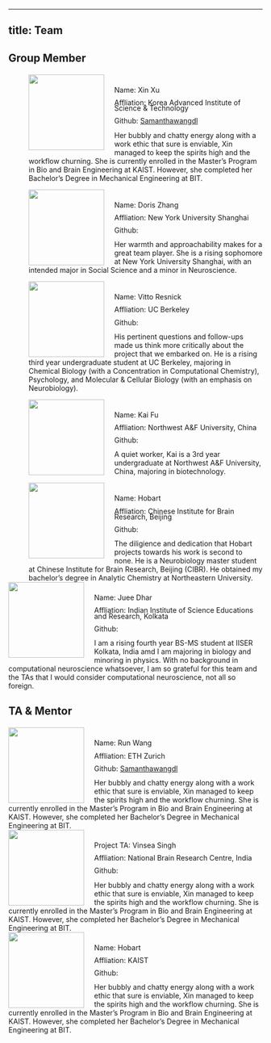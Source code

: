 <!-- ---
title: The Team

---
<img src="https://tva1.sinaimg.cn/large/e6c9d24egy1h4mdmu0v7kj208e0b9aa8.jpg"  width=100 style="float: left; margin-right: 100px" > </br>
  - **Xin Xu** </br>
    This is Xin Xu, and goes by pronouns She/Her. Her bubbly and chatty energy along with a work ethic that sure is enviable, Xin managed to keep the spirits high and  the workflow churning. She is currently enrolled in the Master's Program in Bio and Brain Engineering at KAIST. However, she completed her       Bachelor's Degree in Mechanical Engineering at BIT. You can find her [Email](sarahxu0811@kaist.ac.kr), GITHUB here.
    
  - **Yukai Xu** </br>
  This is Yukai Xu, and goes by Hobart, affiliated with pronouns he/him/his. The diligience and dedication that Hobart projects towards his work is second to none. </br>
  He is a Neurobiology master student at Chinese Institute for Brain Research, Beijing (CIBR). He obtained my bachelor’s degree in Analytic Chemistry at         Northeastern University. You can find him [Email](xuyukai@cibr.ac.cn), GITHUB here.
   
  - **Vitto Resnick** </br>
  This is Vitto, and goes by he/him/his. His pertinent questions and follow-ups made us think more critically about the project that we embarked on. </br>
  He is a rising third year undergraduate student at UC Berkeley, majoring in Chemical Biology (with a Concentration in Computational Chemistry), Psychology, and Molecular & Cellular Biology (with an emphasis on Neurobiology). You can find him [Email](vitto3999@yahoo.com), GITHUB here.
  
  - **Doris Zhang** </br>
    This is Doris (Yuxuan) Zhang, and goes by She/Her. Her warmth and approachability makes for a great team player. </br> 
    She is a rising sophomore at New York University Shanghai, with an intended major in Social Science and a minor in Neuroscience. You can find her [Email](yz8288@nyu.edu), GITHUB         here.
  - **Kai Fu** </br>
This is Kai Fu and his pronouns are he/him. He is a 3rd year undergraduate at Northwest A&F University, China, majoring in biotechnology. You can find his [Email](fk2622891245@nwafu.edu.cn), GITHUB         here.

<img src="https://tva1.sinaimg.cn/large/e6c9d24egy1h4mdnfyo6aj20u014075c.jpg"  width=100 style="float: left; margin-right: 20px" > </br>
 - **Juee Dhar** </br>
  And this is me, Juee ! I go by she/her pronouns. I am a rising fourth year (corresponds to the first year of masters) BS-MS student at IISER Kolkata, India amd I am  majoring in biology and minoring in physics. With no background in computational neuroscience whatsoever, I am so grateful for this team and the TAs that I would consider computational neuroscience, not all so foreign. You can connect with me over [Email](jd19ms102@iiserkol.ac.in), GITHUB.


---

 -->
 
 ---
title: Team
---

## Group Member
<div style = "margin-left:40px; margin-top:20px">

<div>
<div>
<img src="https://tva1.sinaimg.cn/large/e6c9d24egy1h4mdmu0v7kj208e0b9aa8.jpg"  width=150 style="float: left; margin-right: 20px" >
</div>
<div>
<div style="line-height: 80%; padding-top:25px">
Name: Xin Xu

Affliation: Korea Advanced Institute of Science & Technology

Github: <a href="https://github.com/SamanthaWangdl">Samanthawangdl</a>

</div>

Her bubbly and chatty energy along with a work ethic that sure is enviable, Xin managed to keep the spirits high and the workflow churning. She is currently enrolled in the Master’s Program in Bio and Brain Engineering at KAIST. However, she completed her Bachelor’s Degree in Mechanical Engineering at BIT.

</div>
</div>



<div>
<img src="https://tva1.sinaimg.cn/large/e6c9d24egy1h4nu7r6godj20c80g83z4.jpg"  width=150 style="float: left; margin-right: 20px" >
</div>
<div>
<div style="line-height: 80%; padding-top:25px">
Name: Doris Zhang 

Affliation: New York University Shanghai

Github:

</div>

 Her warmth and approachability makes for a great team player. She is a rising sophomore at New York University Shanghai, with an intended major in Social Science and a minor in Neuroscience.

</div>

<div>
<img src="https://tva1.sinaimg.cn/large/e6c9d24egy1h4nu8kby38j212c0u0go7.jpg"  width=150 style="float: left; margin-right: 20px" >
</div>
<div>
<div style="line-height: 80%; padding-top:25px">
Name: Vitto Resnick

Affliation: UC Berkeley 

Github:

</div>

His pertinent questions and follow-ups made us think more critically about the project that we embarked on. He is a rising third year undergraduate student at UC Berkeley, majoring in Chemical Biology (with a Concentration in Computational Chemistry), Psychology, and Molecular & Cellular Biology (with an emphasis on Neurobiology).
</div>

<div>
<img src="https://tva1.sinaimg.cn/large/e6c9d24egy1h4nu9ejmonj20ce0g73ys.jpg"  width=150 style="float: left; margin-right: 20px" >
</div>
<div>
<div style="line-height: 80%; padding-top:25px">
Name: Kai Fu

Affliation: Northwest A&F University, China

Github:

</div>

A quiet worker, Kai is a 3rd year undergraduate at Northwest A&F University, China, majoring in biotechnology. 

</div>

<div>
<img src="https://tva1.sinaimg.cn/large/e6c9d24egy1h4nyoj4fhoj20lr0pj75f.jpg"  width=150 style="float: left; margin-right: 20px" >
</div>
<div>
<div style="line-height: 80%; padding-top:25px">
Name: Hobart

Affliation: Chinese Institute for Brain Research, Beijing

Github:

</div>
The diligience and dedication that Hobart projects towards his work is second to none. He is a Neurobiology master student at Chinese Institute for Brain Research, Beijing (CIBR). He obtained my bachelor’s degree in Analytic Chemistry at Northeastern University.

</div>


</div>
<div>
<div>
<img src="https://tva1.sinaimg.cn/large/e6c9d24egy1h4mdnfyo6aj20u014075c.jpg"  width=150 style="float: left; margin-right: 20px" >
</div>
<div>
<div style="line-height: 80%; padding-top:25px">
Name: Juee Dhar

Affliation: Indian Institute of Science Educations and Research, Kolkata

Github:  

</div>

I am a rising fourth year BS-MS student at IISER Kolkata, India amd I am  majoring in biology and minoring in physics. With no background in computational neuroscience whatsoever, I am so grateful for this team and the TAs that I would consider computational neuroscience, not all so foreign.

</div>

## TA & Mentor

<div style = "margin-top:20px">

<div>
<img src="https://tva1.sinaimg.cn/large/e6c9d24egy1h4ldid3b1ej20k90k9q3a.jpg"  width=150 style="float: left; margin-right: 20px" >
</div>
<div>
<div style="line-height: 80%; padding-top:25px">
Name: Run Wang

Affliation: ETH Zurich

Github: <a href="https://github.com/SamanthaWangdl">Samanthawangdl</a>


</div>
Her bubbly and chatty energy along with a work ethic that sure is enviable, Xin managed to keep the spirits high and the workflow churning. She is currently enrolled in the Master’s Program in Bio and Brain Engineering at KAIST. However, she completed her Bachelor’s Degree in Mechanical Engineering at BIT.

<div>
<img src="https://tva1.sinaimg.cn/large/e6c9d24egy1h4nyowxikej20pi0piq51.jpg"  width=150 style="float: left; margin-right: 20px" >
</div>
<div>
<div style="line-height: 80%; padding-top:25px">
Project TA: Vinsea Singh

Affliation: National Brain Research Centre, India

Github:


</div>
Her bubbly and chatty energy along with a work ethic that sure is enviable, Xin managed to keep the spirits high and the workflow churning. She is currently enrolled in the Master’s Program in Bio and Brain Engineering at KAIST. However, she completed her Bachelor’s Degree in Mechanical Engineering at BIT.

<div>
<img src="https://tva1.sinaimg.cn/large/e6c9d24egy1h4nu9ejmonj20ce0g73ys.jpg"  width=150 style="float: left; margin-right: 20px" >
</div>
<div>
<div style="line-height: 80%; padding-top:25px">
Name: Hobart

Affliation: KAIST

Github:


</div>
Her bubbly and chatty energy along with a work ethic that sure is enviable, Xin managed to keep the spirits high and the workflow churning. She is currently enrolled in the Master’s Program in Bio and Brain Engineering at KAIST. However, she completed her Bachelor’s Degree in Mechanical Engineering at BIT.
</div>
